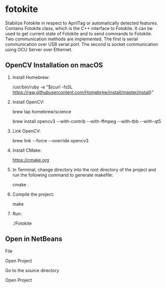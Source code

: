 # fotokite
Stabilize Fotokite in respect to AprilTag or automatically detected features. Contains Fotokite class, which is the C++ interface to Fotokite. It can be used to get current state of Fotokite and to send commands to Fotokite. Two communication methods are implemented. The first is serial communication over USB serial port. The second is socket communication using OCU Server over Ethernet.

## OpenCV Installation on macOS

1. Install Homebrew:

    /usr/bin/ruby -e "$(curl -fsSL https://raw.githubusercontent.com/Homebrew/install/master/install)"

2. Install OpenCV:

    brew tap homebrew/science

    brew install opencv3 --with-contrib --with-ffmpeg --with-tbb --with-qt5

3. Link OpenCV:

    brew link --force --override opencv3

4. Install CMake:

    https://cmake.org

5. In Terminal, change directory into the root directory of the project and run the following command to generate makefile:

    cmake .

6. Compile the project:

    make

7. Run:

    ./Fotokite

## Open in NetBeans

File

Open Project

Go to the source directory

Open Project
